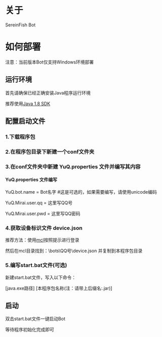 # 关于

SereinFish Bot

# 如何部署

注意：当前版本Bot仅支持Windows环境部署

## 运行环境
首先请确保已经正确安装Java程序运行环境

推荐使用[Java 1.8 SDK](https://www.oracle.com/java/technologies/javase/javase-jdk8-downloads.html)

## 配置启动文件
### 1.下载程序包
### 2.在程序包目录下新建一个conf文件夹
### 3.在conf文件夹中新建 YuQ.properties 文件并编写其内容
#### YuQ.properties 文件编写

YuQ.bot.name = Bot名字 #这是可选的，如果需要编写，请使用unicode编码

YuQ.Mirai.user.qq = 这里写QQ号

YuQ.Mirai.user.pwd = 这里写QQ密码

### 4.获取设备标识文件 device.json
推荐方法：使用[mcl](https://github.com/iTXTech/mcl-installer/releases)按照提示进行登录

然后在mcl目录找到：\bots\QQ号\device.json 并复制到本程序包目录

### 5.编写start.bat文件(可选)
新建start.bat文件，写入以下命令：

[java.exe路径] [本程序包名称(注：请带上后缀名:.jar)]

## 启动
双击start.bat文件一键启动Bot

等待程序初始化完成即可

